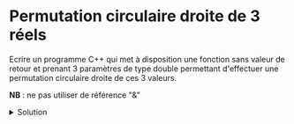 # Permutation circulaire droite de 3 réels
Ecrire un programme C++ qui met à disposition une fonction sans valeur de retour et prenant 3 paramètres de type double permettant d'effectuer une permutation circulaire droite de ces 3 valeurs.

**NB** : ne pas utiliser de référence "&"
<details>
<summary>Solution</summary>

~~~cpp
#include <cstdlib>
#include <iostream>

using namespace std;

void permutationCirculaireDroite(double* x,
                                 double* y,
                                 double* z);

void afficher(double x,
              double y,
              double z);

//------------------------------------------------------------
int main() {
   double x = 1, y = 2, z = 3;
   for (int i = 1; i <= 3; ++i) {
      permutationCirculaireDroite(&x, &y, &z);
      afficher(x, y, z);
   }
   return EXIT_SUCCESS;
}

//------------------------------------------------------------
void permutationCirculaireDroite(double* x,
                                 double* y,
                                 double* z) {
   double tmp = *z;
   *z = *y;
   *y = *x;
   *x = tmp;
}

//------------------------------------------------------------
void afficher(double x, double y, double z) {
   cout << "x = " << x << "
            y = " << y << "
            z = " << z << endl;
}
~~~
</details>
